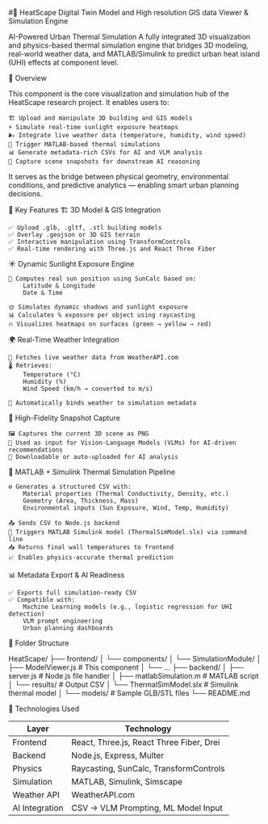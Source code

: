 #🌇 HeatScape Digital Twin Model and High resolution GIS data Viewer & Simulation Engine

AI-Powered Urban Thermal Simulation
A fully integrated 3D visualization and physics-based thermal simulation engine that bridges 3D modeling, real-world weather data, and MATLAB/Simulink to predict urban heat island (UHI) effects at component level. 

🌟 Overview 

This component is the core visualization and simulation hub of the HeatScape research project. It enables users to: 

    🏗️ Upload and manipulate 3D building and GIS models
    ☀️ Simulate real-time sunlight exposure heatmaps
    🌬️ Integrate live weather data (temperature, humidity, wind speed)
    🧪 Trigger MATLAB-based thermal simulations
    📊 Generate metadata-rich CSVs for AI and VLM analysis
    📸 Capture scene snapshots for downstream AI reasoning
     

It serves as the bridge between physical geometry, environmental conditions, and predictive analytics — enabling smart urban planning decisions. 
 
🚀 Key Features 
🏗️ 3D Model & GIS Integration 

    ✅ Upload .glb, .gltf, .stl building models
    ✅ Overlay .geojson or 3D GIS terrain
    ✅ Interactive manipulation using TransformControls
    ✅ Real-time rendering with Three.js and React Three Fiber
     

☀️ Dynamic Sunlight Exposure Engine 

    🔅 Computes real sun position using SunCalc based on:
        Latitude & Longitude
        Date & Time
         
    🌞 Simulates dynamic shadows and sunlight exposure
    📊 Calculates % exposure per object using raycasting
    🔥 Visualizes heatmaps on surfaces (green → yellow → red)
     

🌍 Real-Time Weather Integration 

    📡 Fetches live weather data from WeatherAPI.com 
    🌡️ Retrieves:
        Temperature (°C)
        Humidity (%)
        Wind Speed (km/h → converted to m/s)
         
    🔄 Automatically binds weather to simulation metadata
     

📸 High-Fidelity Snapshot Capture 

    🖼️ Captures the current 3D scene as PNG
    🎯 Used as input for Vision-Language Models (VLMs) for AI-driven recommendations
    💾 Downloadable or auto-uploaded for AI analysis
     

🧪 MATLAB + Simulink Thermal Simulation Pipeline 

    ⚙️ Generates a structured CSV with:
        Material properties (Thermal Conductivity, Density, etc.)
        Geometry (Area, Thickness, Mass)
        Environmental inputs (Sun Exposure, Wind, Temp, Humidity)
         
    📤 Sends CSV to Node.js backend
    🤖 Triggers MATLAB Simulink model (ThermalSimModel.slx) via command line
    📥 Returns final wall temperatures to frontend
    📈 Enables physics-accurate thermal prediction
     

📊 Metadata Export & AI Readiness 

    ✅ Exports full simulation-ready CSV
    ✅ Compatible with:
        Machine Learning models (e.g., logistic regression for UHI detection)
        VLM prompt engineering
        Urban planning dashboards
         
 📂 Folder Structure
 
 HeatScape/
├── frontend/
│   └── components/
│       └── SimulationModule/
│           ├── ModelViewer.js         # This component
│           └── ...
├── backend/
│   ├── server.js                      # Node.js file handler
│   ├── matlabSimulation.m             # MATLAB script
│   └── results/                       # Output CSV
│   └── ThermalSimModel.slx            # Simulink thermal model
│   └── models/                        # Sample GLB/STL files
└── README.md

🔧 Technologies Used

| Layer                      | Technology                                                              |
|-------------------------------|-------------------------------------------------------------------------------|
| Frontend     | React, Three.js, React Three Fiber, Drei     |
| Backend                    | Node.js, Express, Multer                                               |
| Physics                    | Raycasting, SunCalc, TransformControls                                           |
| Simulation     | MATLAB, Simulink, Simscape     |
| Weather API                   | WeatherAPI.com                                           |
| AI Integration                    | CSV → VLM Prompting, ML Model Input                                           |      
               	
	      
